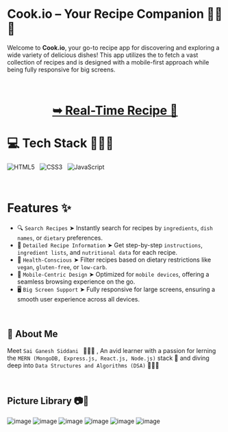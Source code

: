 # Cook.io – Your Recipe Companion 🥤🥗🍟

Welcome to **Cook.io**, your go-to recipe app for discovering and exploring a wide variety of delicious dishes! This app utilizes the  to fetch a vast collection of recipes and is designed with a mobile-first approach while being fully responsive for big screens.


<br/>

<h1 align="center"> 

<a href="https://beautiful-druid-7d17ec.netlify.app/"><strong> ➥ Real-Time Recipe 🍔
</strong></a>
</h1>



# 💻 Tech Stack 🍧🥞🧋

![HTML5](https://img.shields.io/badge/html5-%23E34F26.svg?style=for-the-badge&logo=html5&logoColor=white) &nbsp; ![CSS3](https://img.shields.io/badge/css3-%231572B6.svg?style=for-the-badge&logo=css3&logoColor=white) &nbsp;  ![JavaScript](https://img.shields.io/badge/javascript-%23323330.svg?style=for-the-badge&logo=javascript&logoColor=%23F7DF1E)

<br/>

# Features ✨

- 🔍 `Search Recipes` ➤ Instantly search for recipes by `ingredients`, `dish names`, or `dietary` preferences.
- 📖 `Detailed Recipe Information` ➤ Get step-by-step `instructions`, `ingredient lists`, and `nutritional data` for each recipe.
- 🥗 `Health-Conscious` ➤ Filter recipes based on dietary restrictions like `vegan`, `gluten-free`, or `low-carb`.
- 📱 `Mobile-Centric Design` ➤ Optimized for `mobile devices`, offering a seamless browsing experience on the go.
- 🖥️ `Big Screen Support` ➤ Fully responsive for large screens, ensuring a smooth user experience across all devices.

<br/>




## 🚀 About Me

Meet `Sai Ganesh Siddani ` 🙋🏻‍♂️ , An avid learner with a passion for lerning the `MERN (MongoDB, Express.js, React.js, Node.js)` stack 🎯  and diving deep into `Data Structures and Algorithms (DSA)` 🧑🏻‍💻



<br/>

## Picture Library 📷📖


![image](https://github.com/user-attachments/assets/ef83a11d-9313-4486-9c4e-1fc0fa3aa09f)
![image](https://github.com/user-attachments/assets/0256fd88-9748-4593-bead-4d58fb1feb2b)
![image](https://github.com/user-attachments/assets/37e077b9-13b9-480b-bf6b-00d843bcd444)
![image](https://github.com/user-attachments/assets/b5800213-53b7-4c6f-9d43-b8aa6b8058d6)
![image](https://github.com/user-attachments/assets/db914ce1-e151-4d96-a55a-c4d87d0d66fd)
![image](https://github.com/user-attachments/assets/2f48cfe8-1b9e-4320-b3b7-9dd8de18a7b6)


